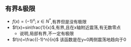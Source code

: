## 有界&极限

- $f(x)=(-1)^x;x\in N^*$,有界但是没有极限
- $f(x)=sin\frac{1}{x}$,有界,且在x轴附近震荡,有无数零点
  - 说明,局部有界,不一定有极限
- $f(n)=\frac{(-1)^n}{n}$ 该函数是在y=0两侧震荡地趋向于0